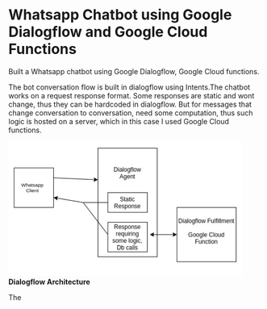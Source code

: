 <h1>Whatsapp Chatbot using Google Dialogflow and Google Cloud Functions</h1>

Built a Whatsapp chatbot using Google Dialogflow, Google Cloud functions. 

The bot conversation flow is built in dialogflow using Intents.The chatbot works on a request response format. Some responses are static and wont change, thus they can be hardcoded in dialogflow. But for messages that change conversation to conversation, need some computation, thus such logic is hosted on a server, which in this case I used Google Cloud functions.


<img src=https://github.com/JoshuaRaymondFernandes/whatsapp_chatbot_dialogflow/blob/master/Pics/architecture.png />
<b align="center">Dialogflow Architecture</b>

The 
